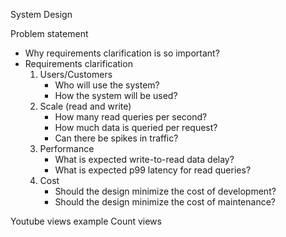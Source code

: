 System Design

Problem statement

- Why requirements clarification is so important?
- Requirements clarification
	1) Users/Customers
		- Who will use the system?
		- How the system will be used?	
	2) Scale (read and write)
		- How many read queries per second?
		- How much data is queried per request?
		- Can there be spikes in traffic?
	3) Performance
		- What is expected write-to-read data delay?
		- What is expected p99 latency for read queries?
	4) Cost
		- Should the design minimize the cost of development?
		- Should the design minimize the cost of maintenance?

Youtube views example
Count views